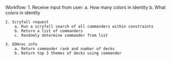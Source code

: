 Workflow:
    1. Receive input from user:
        a. How many colors in identity
        b. What colors in identity

    2. Scryfall request
        a. Run a scryfall search of all commanders within constraints
        b. Return a list of commanders
        c. Randomly determine commander from list

    3. EDHrec info
        a. Return commander rank and number of decks
        b. Return top 3 themes of decks using commander
        
